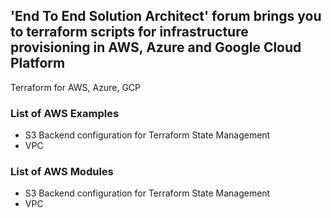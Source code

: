 ## 'End To End Solution Architect' forum brings you to terraform scripts for infrastructure provisioning in AWS, Azure and Google Cloud Platform
Terraform for AWS, Azure, GCP


### List of AWS Examples

- S3 Backend configuration for Terraform State Management
- VPC


### List of AWS Modules

- S3 Backend configuration for Terraform State Management
- VPC
